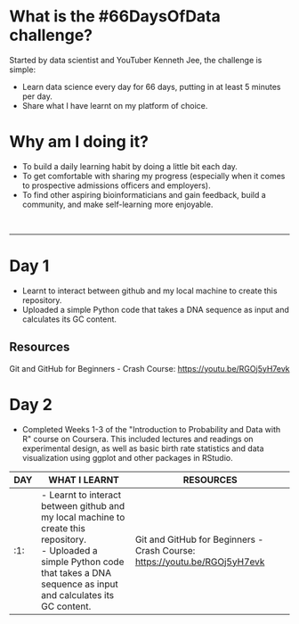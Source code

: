 # What is the #66DaysOfData challenge?

Started by data scientist and YouTuber Kenneth Jee, the challenge is simple:
- Learn data science every day for 66 days, putting in at least 5 minutes per day.
- Share what I have learnt on my platform of choice.

# Why am I doing it?

- To build a daily learning habit by doing a little bit each day.
- To get comfortable with sharing my progress (especially when it comes to prospective admissions officers and employers).
- To find other aspiring bioinformaticians and gain feedback, build a community, and make self-learning more enjoyable.
<br>

---

# Day 1

- Learnt to interact between github and my local machine to create this repository.
- Uploaded a simple Python code that takes a DNA sequence as input and calculates its GC content.

## Resources

Git and GitHub for Beginners - Crash Course: https://youtu.be/RGOj5yH7evk

# Day 2

- Completed Weeks 1-3 of the "Introduction to Probability and Data with R" course on Coursera. This included lectures and readings on experimental design, as well as basic birth rate statistics and data visualization using ggplot and other packages in RStudio.

| DAY | WHAT I LEARNT | RESOURCES |
|-----|---------------|-----------|
|:1:|- Learnt to interact between github and my local machine to create this repository.<br>- Uploaded a simple Python code that takes a DNA sequence as input and calculates its GC content. | Git and GitHub for Beginners - Crash Course: https://youtu.be/RGOj5yH7evk |